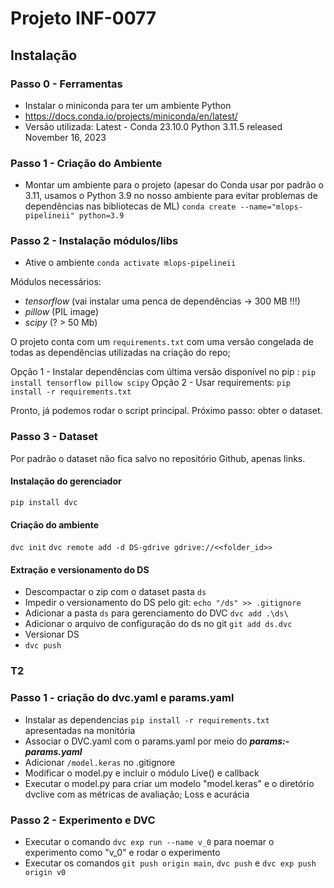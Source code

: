 # Projeto INF-0077


## Instalação
### Passo 0 - Ferramentas
- Instalar o miniconda para ter um ambiente Python
- https://docs.conda.io/projects/miniconda/en/latest/
- Versão utilizada: Latest - Conda 23.10.0 Python 3.11.5 released November 16, 2023

### Passo 1 - Criação do Ambiente
- Montar um ambiente para o projeto (apesar do Conda usar por padrão o 3.11, usamos o Python 3.9 no nosso ambiente para evitar problemas de dependências nas bibliotecas de ML)
`conda create --name="mlops-pipelineii" python=3.9`

### Passo 2 - Instalação módulos/libs
- Ative o ambiente
`conda activate mlops-pipelineii`

Módulos necessários:
 - *tensorflow*  (vai instalar uma penca de dependências -> 300 MB !!!)
 - *pillow* (PIL image)
 - *scipy*  (? > 50 Mb)

O projeto conta com um `requirements.txt` com uma versão congelada de todas as dependências utilizadas na criação do repo;

Opção 1 - Instalar dependências com última versão disponível no pip :
 `pip install tensorflow pillow scipy`
Opção 2 - Usar requirements:
 `pip install -r requirements.txt`
 
 Pronto, já podemos rodar o script principal. Próximo passo: obter o dataset.
 
### Passo 3 - Dataset
Por padrão o dataset não fica salvo no repositório Github, apenas links.

#### Instalação do gerenciador
`pip install dvc`

#### Criação do ambiente
`dvc init`
`dvc remote add -d DS-gdrive gdrive://<<folder_id>>`

#### Extração e versionamento do DS
- Descompactar o zip com o dataset pasta `ds`
- Impedir o versionamento do DS pelo git:
`echo "/ds" >> .gitignore`
- Adicionar a pasta `ds` para gerenciamento do DVC
`dvc add .\ds\`
- Adicionar o arquivo de configuração do ds no git
`git add ds.dvc`
- Versionar DS
- `dvc push` 


### T2
### Passo 1 - criação do dvc.yaml e params.yaml
- Instalar as dependencias `pip install -r requirements.txt` apresentadas na monitória
- Associar o DVC.yaml com o params.yaml por meio do **_params:- params.yaml_**
- Adicionar `/model.keras` no .gitignore
- Modificar o model.py e incluir o módulo Live() e callback
- Executar o model.py para criar um modelo "model.keras" e o diretório dvclive com as métricas de avaliação; Loss e acurácia

### Passo 2 - Experimento e DVC
- Executar o comando `dvc exp run --name v_0` para noemar o experimento como "v_0" e rodar o experimento
- Executar os comandos `git push origin main`, `dvc push` e `dvc exp push origin v0`



